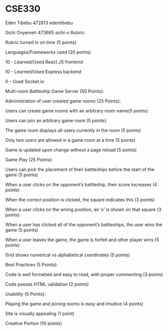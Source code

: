 # CSE330
Eden Tibebu 472813 edentibebu

Sichi Onyemeh 473665 sichi-o
Rubric:<p>

Rubric turned in on time (5 points)<p>

Languages/Frameworks used (20 points)<p>
10 - Learned/Used React.JS frontend<p>
10 - Learned/Used Express backend<p>
0 - Used Socket.io<p>

Multi-room Battleship Game Server (50 Points):<p>
Administration of user created game rooms (25 Points):<p>
Users can create game rooms with an arbitrary room name(5 points)<p>
Users can join an arbitrary game room (5 points)<p>
The game room displays all users currently in the room (5 points)<p>
Only two users are allowed in a game room at a time (5 points)<p>
Game is updated upon change without a page reload (5 points)<p>
Game Play (25 Points):<p>
Users can pick the placement of their battleships before the start of the game (5 points)<p>
When a user clicks on the opponent’s battleship, their score increases (4 points)<p>
When the correct position is clicked, the square indicates this (3 points)<p>
When a user clicks on the wrong position, an ‘x’ is shown on that square (3 points)<p>
When a user has clicked all of the opponent’s battleships, the user wins the game (5 points)<p>
When a user leaves the game, the game is forfeit and other player wins (5 points)<p>
Grid shows numerical vs alphabetical coordinates (5 points)<p>
Best Practices (5 Points):<p>
Code is well formatted and easy to read, with proper commenting (3 points)<p>
Code passes HTML validation (2 points)<p>
Usability (5 Points):<p>
Playing the game and joining rooms is easy and intuitive (4 points)<p>
Site is visually appealing (1 point)<p>
Creative Portion (10 points)<p>
